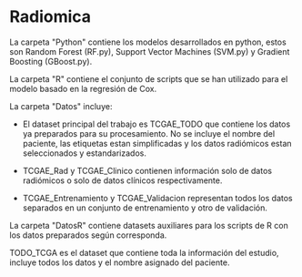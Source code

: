 # Radiomica
La carpeta "Python" contiene los modelos desarrollados en python, estos son Random Forest (RF.py), Support Vector Machines (SVM.py) y Gradient Boosting (GBoost.py).

La carpeta "R" contiene el conjunto de scripts que se han utilizado para el modelo basado en la regresión de Cox.

La carpeta "Datos" incluye:

- El dataset principal del trabajo es TCGAE_TODO que contiene los datos ya preparados para su procesamiento. 
  No se incluye el nombre del paciente, las etiquetas estan simplificadas y los datos radiómicos estan seleccionados y estandarizados.

- TCGAE_Rad y TCGAE_Clinico contienen información solo de datos radiómicos o solo de datos clínicos respectivamente.

- TCGAE_Entrenamiento y TCGAE_Validacion representan todos los datos separados en un conjunto de entrenamiento y otro de validación.

La carpeta "DatosR" contiene datasets auxiliares para los scripts de R con los datos preparados según corresponda.

TODO_TCGA es el dataset que contiene toda la información del estudio, incluye todos los datos y el nombre asignado del paciente. 
